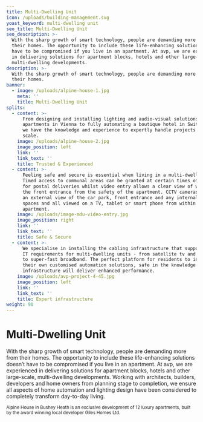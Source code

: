 ```yaml
---
title: Multi-Dwelling Unit
icon: /uploads/building-management.svg
yoast_keyword: multi-dwelling unit
seo_title: Multi-Dwelling Unit
seo_description: >-
  With the sharp growth of smart technology, people are demanding more from
  their homes. The opportunity to include these life-enhancing solutions doesn’t
  have to be compromised if you live in an apartment. At avp, we are experienced
  in delivering solutions for apartment blocks, hotels and other large-scale,
  multi-dwelling developments.
description: >-
  With the sharp growth of smart technology, people are demanding more from
  their homes.
banner:
  - image: /uploads/alpine-house-1.jpg
    meta: ''
    title: Multi-Dwelling Unit
splits:
  - content: >-
      From designing and installing lighting and audio-visual solutions in 670
      apartments in Vienna to fully automating a boutique hotel in Switzerland,
      we have the knowledge and experience to expertly handle projects on any
      scale.
    image: /uploads/alpine-house-2.jpg
    image_position: left
    link: ''
    link_text: ''
    title: Trusted & Experienced
  - content: >-
      Feeling safe and secure is essential when living in a multi-dwelling unit.
      Timed access to communal areas can be granted at certain times of the day
      for postal deliveries whilst video entry allows a clear view of who is at
      the front entrance from the safety of the apartment. CCTV cameras provide
      an external view of the car park, front entrance and any internal communal
      spaces and all viewed on a TV, tablet or smart phone from within the
      apartment.
    image: /uploads/image-mdu-video-entry.jpg
    image_position: right
    link: ''
    link_text: ''
    title: Safe & Secure
  - content: >-
      We specialise in installing the cabling infrastructure that supports all
      IT requirements for multi-dwelling units - from satellite tv and telephone
      to super-fast broadband. The perfect platform for residents to install
      their own customised automation solutions, safe in the knowledge that the
      infrastructure will deliver enhanced performance.
    image: /uploads/avp-project-4-45.jpg
    image_position: left
    link: ''
    link_text: ''
    title: Expert infrastructure
weight: 90
---
```


# Multi-Dwelling Unit

With the sharp growth of smart technology, people are demanding more from their homes. The opportunity to include these life-enhancing solutions doesn’t have to be compromised if you live in an apartment. At avp, we are experienced in delivering solutions for apartment blocks, hotels and other large-scale, multi-dwelling developments. Working with architects, builders, developers and home owners from planning stage to completion, we ensure all aspects of home automation and lighting design have been considered to completely transform day-to-day living. 

<small>Alpine House in Bushey Heath is an exclusive development of 12 luxury apartments, built by the award winning local developer Giles Homes Ltd.</small>
